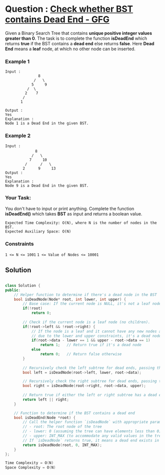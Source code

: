 # Question : [Check whether BST contains Dead End - GFG](https://www.geeksforgeeks.org/problems/check-whether-bst-contains-dead-end/1)

Given a Binary Search Tree that contains **unique positive integer values greater than 0**. The task is to complete the function **isDeadEnd** which returns **true** if the BST contains a **dead end** else returns **false**. Here **Dead End** means a **leaf** node, at which no other node can be inserted.

### Example 1
```
Input :   
               8
             /   \ 
            5     9
          /  \     
         2    7 
        /
       1     
          
Output : 
Yes
Explanation : 
Node 1 is a Dead End in the given BST.
```

### Example 2
```
Input :     
            　8
            /   \ 
           7     10
         /      /   \
        2      9     13
Output : 
Yes
Explanation : 
Node 9 is a Dead End in the given BST.
```

### Your Task:
You don't have to input or print anything. Complete the function **isDeadEnd()** which takes **BST** as input and returns a boolean value.

```
Expected Time Complexity: O(N), where N is the number of nodes in the BST.
Expected Auxiliary Space: O(N)
```

### Constraints
`1 <= N <= 1001`
`1 <= Value of Nodes <= 10001`

## Solution

```Cpp

class Solution {
public:
    // Helper function to determine if there's a dead node in the BST
    bool isDeadNode(Node* root, int lower, int upper) {
        // Base case: If the current node is NULL, it's not a leaf node and cannot be a dead end.
        if(!root)
            return 0;
            
        // Check if the current node is a leaf node (no children).
        if(!root->left && !root->right) {
            // If the node is a leaf and it cannot have any new nodes added as children
            // due to the lower and upper constraints, it's a dead node
            if(root->data - lower == 1 && upper - root->data == 1)
                return 1;   // Return true if it's a dead node
            else
                return 0;   // Return false otherwise
        }
        
        // Recursively check the left subtree for dead ends, passing the current node's data as the new upper bound.
        bool left = isDeadNode(root->left, lower, root->data);

        // Recursively check the right subtree for dead ends, passing the current node's data as the new lower bound.
        bool right = isDeadNode(root->right, root->data, upper);
        
        // Return true if either the left or right subtree has a dead end (indicated by `left` or `right` being true).
        return left || right;
    }

    // Function to determine if the BST contains a dead end
    bool isDeadEnd(Node *root) {
        // Call the helper function `isDeadNode` with appropriate parameters for the entire tree:
        // - root: The root node of the tree
        // - lower: 0 (assuming the tree can have elements less than 0)
        // - upper: INT_MAX (to accommodate any valid values in the tree)
        // If `isDeadNode` returns true, it means a dead end exists in the tree.
        return isDeadNode(root, 0, INT_MAX);
    }
};

Time Complexity = O(N)
Space Complexity = O(N)
```